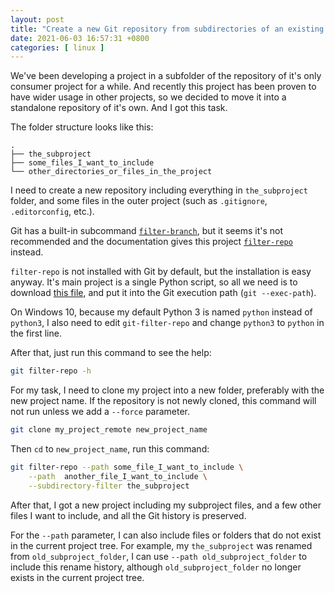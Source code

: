 ```yaml
---
layout: post
title: "Create a new Git repository from subdirectories of an existing one"
date: 2021-06-03 16:57:31 +0800
categories: [ linux ]
---
```


We've been developing a project in a subfolder of the repository of it's only consumer project for a while.
And recently this project has been proven to have wider usage in other projects, so we decided to move it into a standalone repository of it's own.
And I got this task.

<!-- more -->

The folder structure looks like this:

``` text
.
├── the_subproject
├── some_files_I_want_to_include
└── other_directories_or_files_in_the_project
```

I need to create a new repository including everything in `the_subproject` folder,
and some files in the outer project (such as `.gitignore`, `.editorconfig`, etc.).

Git has a built-in subcommand [`filter-branch`][filter-branch],
but it seems it's not recommended and the documentation gives this project [`filter-repo`][filter-repo] instead.

`filter-repo` is not installed with Git by default, but the installation is easy anyway.
It's main project is a single Python script, so all we need is to download [this file][filter-repo-script], and put it into the Git execution path (`git --exec-path`).

On Windows 10, because my default Python 3 is named `python` instead of `python3`,
I also need to edit `git-filter-repo` and change `python3` to `python` in the first line.

After that, just run this command to see the help:

``` bash
git filter-repo -h
```

For my task, I need to clone my project into a new folder, preferably with the new project name.
If the repository is not newly cloned, this command will not run unless we add a `--force` parameter.

``` bash
git clone my_project_remote new_project_name
```

Then `cd` to `new_project_name`, run this command:

``` bash
git filter-repo --path some_file_I_want_to_include \
    --path  another_file_I_want_to_include \
    --subdirectory-filter the_subproject
```

After that, I got a new project including my subproject files, and a few other files I want to include, and all the Git history is preserved.

For the `--path` parameter, I can also include files or folders that do not exist in the current project tree.
For example, my `the_subproject` was renamed from `old_subproject_folder`, I can use `--path old_subproject_folder` to include this rename history,
although `old_subproject_folder` no longer exists in the current project tree.


[filter-branch]:        https://git-scm.com/docs/git-filter-branch
[filter-repo]:          https://github.com/newren/git-filter-repo/
[filter-repo-script]:   https://github.com/newren/git-filter-repo/blob/main/git-filter-repo
